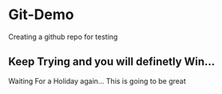 # Git-Demo
Creating a github repo for testing

## Keep Trying and you will definetly Win...
Waiting For a Holiday again...
This is going to be great
